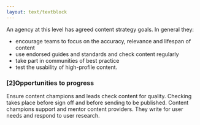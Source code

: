 ```yaml
---
layout: text/textblock
---
```

An agency at this level has agreed content strategy goals. 
In general they:
- encourage teams to focus on the accuracy, relevance and lifespan of content
- use endorsed guides and standards and check content regularly
- take part in communities of best practice
- test the usability of high-profile content.

### [2]Opportunities to progress

Ensure content champions and leads check content for quality. Checking takes place before sign off and before sending to be published. Content champions support and mentor content providers. They write for user needs and respond to user research. 
